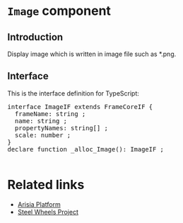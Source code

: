 # `Image` component

## Introduction
Display image which is written in image file such as *.png.

## Interface

This is the interface definition for TypeScript:
<pre>
interface ImageIF extends FrameCoreIF {
  frameName: string ;
  name: string ;
  propertyNames: string[] ;
  scale: number ;
}
declare function _alloc_Image(): ImageIF ;

</pre>

# Related links
* [Arisia Platform](https://github.com/steelwheels/Arisia#readme)
* [Steel Wheels Project](https://github.com/steelwheels)




